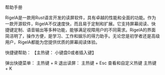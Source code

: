 帮助手册

RigelA是一款用Rust语言开发的读屏软件，具有卓越的性能和全面的功能。作为一款开源软件，RigelA不仅速度快，而且易于定制和扩展。它支持屏幕阅读、快捷键定制、语音输出等多种功能，能够满足视障用户的不同需求。RigelA的界面简洁明了，操作方便，是学习、工作和娱乐的得力助手。无论您是初学者还是高级用户，RigelA都能为您提供优质的屏幕阅读体验。

快捷键帮助：
【主热键： 小键盘0或者插入键】

弹出快捷菜单： 主热键 + R
退出读屏： 主热键 + Esc
查看和自定义热键 主热键 + K